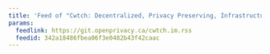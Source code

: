 ```yaml
---
title: 'Feed of "Cwtch: Decentralized, Privacy Preserving, Infrastructure"'
params:
  feedlink: https://git.openprivacy.ca/cwtch.im.rss
  feedid: 342a18486fbea06f3e0482b43f42caac
---
```

